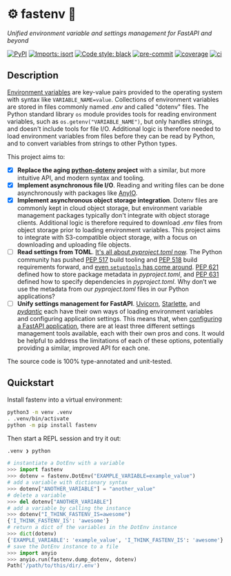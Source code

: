 # ⚙️ fastenv 🚀

_Unified environment variable and settings management for FastAPI and beyond_

[![PyPI](https://img.shields.io/pypi/v/fastenv?color=success)](https://pypi.org/project/fastenv/)
[![Imports: isort](https://img.shields.io/badge/%20imports-isort-%231674b1?style=flat&labelColor=ef8336)](https://pycqa.github.io/isort/)
[![Code style: black](https://img.shields.io/badge/code%20style-black-000000.svg)](https://black.readthedocs.io/en/stable/)
[![pre-commit](https://img.shields.io/badge/pre--commit-enabled-brightgreen?logo=pre-commit&logoColor=white)](https://github.com/pre-commit/pre-commit)
[![coverage](https://img.shields.io/badge/coverage-100%25-brightgreen?logo=pytest&logoColor=white)](https://coverage.readthedocs.io/en/latest/)
[![ci](https://github.com/br3ndonland/fastenv/workflows/ci/badge.svg)](https://github.com/br3ndonland/fastenv/actions/workflows/ci.yml)

## Description

[Environment variables](https://en.wikipedia.org/wiki/Environment_variable) are key-value pairs provided to the operating system with syntax like `VARIABLE_NAME=value`. Collections of environment variables are stored in files commonly named _.env_ and called "dotenv" files. The Python standard library `os` module provides tools for reading environment variables, such as `os.getenv("VARIABLE_NAME")`, but only handles strings, and doesn't include tools for file I/O. Additional logic is therefore needed to load environment variables from files before they can be read by Python, and to convert variables from strings to other Python types.

This project aims to:

-   [x] **Replace the aging [python-dotenv](https://github.com/theskumar/python-dotenv) project** with a similar, but more intuitive API, and modern syntax and tooling.
-   [x] **Implement asynchronous file I/O**. Reading and writing files can be done asynchronously with packages like [AnyIO](https://github.com/agronholm/anyio).
-   [x] **Implement asynchronous object storage integration**. Dotenv files are commonly kept in cloud object storage, but environment variable management packages typically don't integrate with object storage clients. Additional logic is therefore required to download _.env_ files from object storage prior to loading environment variables. This project aims to integrate with S3-compatible object storage, with a focus on downloading and uploading file objects.
-   [ ] **Read settings from TOML**. [It's all about _pyproject.toml_ now](https://snarky.ca/what-the-heck-is-pyproject-toml/). The Python community has pushed [PEP 517](https://www.python.org/dev/peps/pep-0517/) build tooling and [PEP 518](https://www.python.org/dev/peps/pep-0518/) build requirements forward, and [even `setuptools` has come around](https://setuptools.readthedocs.io/en/latest/build_meta.html). [PEP 621](https://www.python.org/dev/peps/pep-0621/) defined how to store package metadata in _pyproject.toml_, and [PEP 631](https://www.python.org/dev/peps/pep-0631/) defined how to specify dependencies in _pyproject.toml_. Why don’t we use the metadata from our _pyproject.toml_ files in our Python applications?
-   [ ] **Unify settings management for FastAPI**. [Uvicorn](https://www.uvicorn.org/), [Starlette](https://www.starlette.io/config/), and _[pydantic](https://pydantic-docs.helpmanual.io/usage/settings/)_ each have their own ways of loading environment variables and configuring application settings. This means that, when [configuring a FastAPI application](https://fastapi.tiangolo.com/advanced/settings/), there are at least three different settings management tools available, each with their own pros and cons. It would be helpful to address the limitations of each of these options, potentially providing a similar, improved API for each one.

The source code is 100% type-annotated and unit-tested.

## Quickstart

Install fastenv into a virtual environment:

```sh
python3 -m venv .venv
. .venv/bin/activate
python -m pip install fastenv
```

Then start a REPL session and try it out:

```py
.venv ❯ python

# instantiate a DotEnv with a variable
>>> import fastenv
>>> dotenv = fastenv.DotEnv("EXAMPLE_VARIABLE=example_value")
# add a variable with dictionary syntax
>>> dotenv["ANOTHER_VARIABLE"] = "another_value"
# delete a variable
>>> del dotenv["ANOTHER_VARIABLE"]
# add a variable by calling the instance
>>> dotenv("I_THINK_FASTENV_IS=awesome")
{'I_THINK_FASTENV_IS': 'awesome'}
# return a dict of the variables in the DotEnv instance
>>> dict(dotenv)
{'EXAMPLE_VARIABLE': 'example_value', 'I_THINK_FASTENV_IS': 'awesome'}
# save the DotEnv instance to a file
>>> import anyio
>>> anyio.run(fastenv.dump_dotenv, dotenv)
Path('/path/to/this/dir/.env')
```
